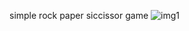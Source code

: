simple rock paper siccissor game
![img1](https://github.com/SivaPrakash8825/rockpaperscissor-game/assets/114502494/58448ab2-93a5-49f3-b89b-023445c097c6)
